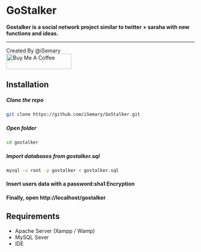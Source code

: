 # GoStalker

<b>Gostalker is a social network project similar to twitter + saraha with new functions and ideas.</b>
<hr>
Created By @iSemary
<br>
<a href="https://www.buymeacoffee.com/iSemary" target="_blank"><img src="https://cdn.buymeacoffee.com/buttons/default-orange.png" alt="Buy Me A Coffee" height="41" width="174"></a>

## Installation

##### Clone the repo
```bash
git clone https://github.com/iSemary/GoStalker.git
```
##### Open folder
```bash
cd gostalker
```
##### Import databases from gostalker.sql
```bash
mysql -u root -p gostalker < gostalker.sql
```
#### Insert users data with a password:sha1 Encryption
#### Finally, open http://localhost/gostalker 
## Requirements
<ul>
    <li>Apache Server (Xampp / Wamp)</li>
    <li>MySQL Sever</li>
    <li>IDE</li>
</ul>